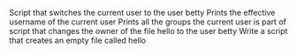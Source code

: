 Script that switches the current user to the user betty
Prints the effective username of the current user
Prints all the groups the current user is part of
script that changes the owner of the file hello to the user betty
Write a script that creates an empty file called hello
